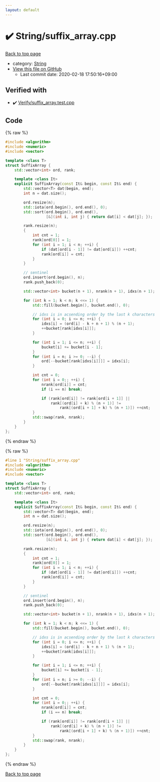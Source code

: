 ```yaml
---
layout: default
---
```


<!-- mathjax config similar to math.stackexchange -->
<script type="text/javascript" async
  src="https://cdnjs.cloudflare.com/ajax/libs/mathjax/2.7.5/MathJax.js?config=TeX-MML-AM_CHTML">
</script>
<script type="text/x-mathjax-config">
  MathJax.Hub.Config({
    TeX: { equationNumbers: { autoNumber: "AMS" }},
    tex2jax: {
      inlineMath: [ ['$','$'] ],
      processEscapes: true
    },
    "HTML-CSS": { matchFontHeight: false },
    displayAlign: "left",
    displayIndent: "2em"
  });
</script>

<script type="text/javascript" src="https://cdnjs.cloudflare.com/ajax/libs/jquery/3.4.1/jquery.min.js"></script>
<script src="https://cdn.jsdelivr.net/npm/jquery-balloon-js@1.1.2/jquery.balloon.min.js" integrity="sha256-ZEYs9VrgAeNuPvs15E39OsyOJaIkXEEt10fzxJ20+2I=" crossorigin="anonymous"></script>
<script type="text/javascript" src="../../assets/js/copy-button.js"></script>
<link rel="stylesheet" href="../../assets/css/copy-button.css" />


# :heavy_check_mark: String/suffix_array.cpp

<a href="../../index.html">Back to top page</a>

* category: <a href="../../index.html#27118326006d3829667a400ad23d5d98">String</a>
* <a href="{{ site.github.repository_url }}/blob/master/String/suffix_array.cpp">View this file on GitHub</a>
    - Last commit date: 2020-02-18 17:50:16+09:00




## Verified with

* :heavy_check_mark: <a href="../../verify/Verify/suffix_array.test.cpp.html">Verify/suffix_array.test.cpp</a>


## Code

<a id="unbundled"></a>
{% raw %}
```cpp
#include <algorithm>
#include <numeric>
#include <vector>

template <class T>
struct SuffixArray {
    std::vector<int> ord, rank;

    template <class It>
    explicit SuffixArray(const It& begin, const It& end) {
        std::vector<T> dat(begin, end);
        int n = dat.size();

        ord.resize(n);
        std::iota(ord.begin(), ord.end(), 0);
        std::sort(ord.begin(), ord.end(),
                  [&](int i, int j) { return dat[i] < dat[j]; });

        rank.resize(n);
        {
            int cnt = 1;
            rank[ord[0]] = 1;
            for (int i = 1; i < n; ++i) {
                if (dat[ord[i - 1]] != dat[ord[i]]) ++cnt;
                rank[ord[i]] = cnt;
            }
        }

        // sentinel
        ord.insert(ord.begin(), n);
        rank.push_back(0);

        std::vector<int> bucket(n + 1), nrank(n + 1), idxs(n + 1);

        for (int k = 1; k < n; k <<= 1) {
            std::fill(bucket.begin(), bucket.end(), 0);

            // idxs is in acsending order by the last k characters
            for (int i = 0; i <= n; ++i) {
                idxs[i] = (ord[i] - k + n + 1) % (n + 1);
                ++bucket[rank[idxs[i]]];
            }

            for (int i = 1; i <= n; ++i) {
                bucket[i] += bucket[i - 1];
            }
            for (int i = n; i >= 0; --i) {
                ord[--bucket[rank[idxs[i]]]] = idxs[i];
            }

            int cnt = 0;
            for (int i = 0;; ++i) {
                nrank[ord[i]] = cnt;
                if (i == n) break;

                if (rank[ord[i]] != rank[ord[i + 1]] ||
                    rank[(ord[i] + k) % (n + 1)] !=
                        rank[(ord[i + 1] + k) % (n + 1)]) ++cnt;
            }
            std::swap(rank, nrank);
        }
    }
};

```
{% endraw %}

<a id="bundled"></a>
{% raw %}
```cpp
#line 1 "String/suffix_array.cpp"
#include <algorithm>
#include <numeric>
#include <vector>

template <class T>
struct SuffixArray {
    std::vector<int> ord, rank;

    template <class It>
    explicit SuffixArray(const It& begin, const It& end) {
        std::vector<T> dat(begin, end);
        int n = dat.size();

        ord.resize(n);
        std::iota(ord.begin(), ord.end(), 0);
        std::sort(ord.begin(), ord.end(),
                  [&](int i, int j) { return dat[i] < dat[j]; });

        rank.resize(n);
        {
            int cnt = 1;
            rank[ord[0]] = 1;
            for (int i = 1; i < n; ++i) {
                if (dat[ord[i - 1]] != dat[ord[i]]) ++cnt;
                rank[ord[i]] = cnt;
            }
        }

        // sentinel
        ord.insert(ord.begin(), n);
        rank.push_back(0);

        std::vector<int> bucket(n + 1), nrank(n + 1), idxs(n + 1);

        for (int k = 1; k < n; k <<= 1) {
            std::fill(bucket.begin(), bucket.end(), 0);

            // idxs is in acsending order by the last k characters
            for (int i = 0; i <= n; ++i) {
                idxs[i] = (ord[i] - k + n + 1) % (n + 1);
                ++bucket[rank[idxs[i]]];
            }

            for (int i = 1; i <= n; ++i) {
                bucket[i] += bucket[i - 1];
            }
            for (int i = n; i >= 0; --i) {
                ord[--bucket[rank[idxs[i]]]] = idxs[i];
            }

            int cnt = 0;
            for (int i = 0;; ++i) {
                nrank[ord[i]] = cnt;
                if (i == n) break;

                if (rank[ord[i]] != rank[ord[i + 1]] ||
                    rank[(ord[i] + k) % (n + 1)] !=
                        rank[(ord[i + 1] + k) % (n + 1)]) ++cnt;
            }
            std::swap(rank, nrank);
        }
    }
};

```
{% endraw %}

<a href="../../index.html">Back to top page</a>


